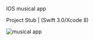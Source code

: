 
IOS musical app

Project Stub | (Swift 3.0/Xcode 8) 


![musical app](https://user-images.githubusercontent.com/22058036/29556335-2a7a7b9a-8743-11e7-92f7-e44d8977c583.png)

